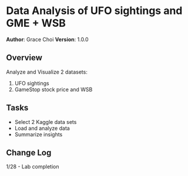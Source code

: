 # Data Analysis of UFO sightings and GME + WSB

**Author**: Grace Choi
**Version**: 1.0.0 

## Overview
Analyze and Visualize 2 datasets:
1. UFO sightings
2. GameStop stock price and WSB

## Tasks
- Select 2 Kaggle data sets
- Load and analyze data
- Summarize insights

## Change Log
1/28 - Lab completion
